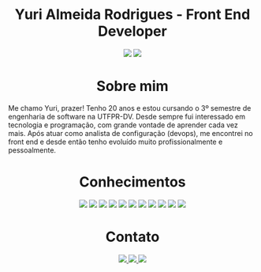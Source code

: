 <h1 align="center" justify="end">Yuri Almeida Rodrigues - Front End Developer</h1>

<p align="center">
  <img src="https://img.shields.io/badge/Next.JS-20232A?style=for-the-badge&logo=next.js&logoColor=white" />
  <img src="https://img.shields.io/badge/React-20232A?style=for-the-badge&logo=react&logoColor=61DAFB" />
</p>

<h1 align="center">Sobre mim</h1>
Me chamo Yuri, prazer! Tenho 20 anos e estou cursando o 3º semestre de engenharia de software na UTFPR-DV.
Desde sempre fui interessado em tecnologia e programação, com grande vontade de aprender cada vez mais. Após atuar como analista de configuração (devops), me encontrei no front end e desde então tenho evoluído muito profissionalmente e pessoalmente.

<h1 align="center">Conhecimentos</h1>

<p align="center">
  <img src="https://img.shields.io/badge/HTML5-E34F26?style=for-the-badge&logo=html5&logoColor=white" />
  <img src="https://img.shields.io/badge/CSS3-1572B6?style=for-the-badge&logo=css3&logoColor=white" />
  <img src="https://img.shields.io/badge/JavaScript-F7DF1E?style=for-the-badge&logo=javascript&logoColor=black" />
  <img src="https://img.shields.io/badge/TypeScript-007ACC?style=for-the-badge&logo=typescript&logoColor=white" />
  <img src="https://img.shields.io/badge/React-20232A?style=for-the-badge&logo=react&logoColor=61DAFB" />
  <img src="https://img.shields.io/badge/Next.JS-20232A?style=for-the-badge&logo=next.js&logoColor=white" />
  <img src="https://img.shields.io/badge/Sass-CC6699?style=for-the-badge&logo=sass&logoColor=white" />
  <img src="https://img.shields.io/badge/Tailwind_CSS-38B2AC?style=for-the-badge&logo=tailwind-css&logoColor=white" />
  <img src="https://img.shields.io/badge/styled--components-DB7093?style=for-the-badge&logo=styled-components&logoColor=white" />
  <img src="https://img.shields.io/badge/Bootstrap-563D7C?style=for-the-badge&logo=bootstrap&logoColor=white" />
  <img src="https://img.shields.io/badge/jQuery-0769AD?style=for-the-badge&logo=jquery&logoColor=white" />
</p>

<h1 align="center">Contato</h1>


<p align="center">
  <a href="https://www.linkedin.com/in/yuri-almeida-rodrigues/" target="_blank">
    <img src="https://img.shields.io/badge/-Linkedin-1572B6?style=for-the-badge&logo=Linkedin&logoColor=white" />
  </a>
   <a href="https://whats.link/yurirodrigues" target="_blank">
    <img src="https://img.shields.io/badge/-Whatsapp-25D366?style=for-the-badge&logo=Whatsapp&logoColor=white" />
  </a>
   <a href="mailto:yuri.rodrigues@codengage.com/" target="_blank">
    <img src="https://img.shields.io/badge/-Gmail-D14836?style=for-the-badge&logo=Gmail&logoColor=white" />
  </a>
</p>

